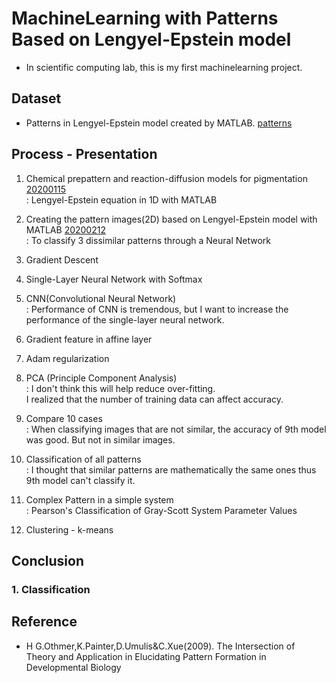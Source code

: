 # MachineLearning with Patterns Based on Lengyel-Epstein model
- In scientific computing lab, this is my first machinelearning project.

## Dataset
- Patterns in Lengyel-Epstein model created by MATLAB.
[patterns](https://github.com/OH-Seoyoung/MachineLearning_with_Patterns_Based_on_Lengyel-Epstein_model/blob/master/pattern.jpg)

## Process - Presentation
1. Chemical prepattern and reaction-diffusion models for pigmentation [20200115](https://github.com/OH-Seoyoung/MachineLearning_with_Patterns_Based_on_Lengyel-Epstein_model/blob/master/Presentation/1.%2020200115.pdf)  
    : Lengyel-Epstein equation in 1D with MATLAB  
      
2. Creating the pattern images(2D) based on Lengyel-Epstein model with MATLAB [20200212](https://github.com/OH-Seoyoung/MachineLearning_with_Patterns_Based_on_Lengyel-Epstein_model/blob/master/Presentation/2.%2020200212.pdf)  
    : To classify 3 dissimilar patterns through a Neural Network  
      
3. Gradient Descent  
  
4. Single-Layer Neural Network with Softmax  
  
5. CNN(Convolutional Neural Network)  
    : Performance of CNN is tremendous, but I want to increase the performance of the single-layer neural network.  
      
6. Gradient feature in affine layer  
  
7. Adam regularization  
  
8. PCA (Principle Component Analysis)  
    : I don't think this will help reduce over-fitting.  
I realized that the number of training data can affect accuracy.  
  
9. Compare 10 cases  
    : When classifying images that are not similar, the accuracy of 9th model was good. But not in similar images.  
      
10. Classification of all patterns   
    : I thought that similar patterns are mathematically the same ones thus 9th model can't classify it.  
      
11. Complex Pattern in a simple system  
    : Pearson's Classification of Gray-Scott System Parameter Values  
      
12. Clustering - k-means    

## Conclusion
### 1. Classification


## Reference
- H G.Othmer,K.Painter,D.Umulis&C.Xue(2009). The Intersection of Theory and Application in Elucidating Pattern Formation in Developmental Biology
